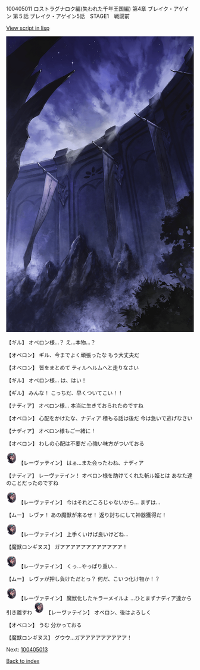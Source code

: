 100405011 ロストラグナロク編(失われた千年王国編) 第4章 ブレイク・アゲイン 第５話 ブレイク・アゲイン5話　STAGE1　戦闘前

[View script in lisp](../scripts/100405011.txt)

![101_south_wall.png](../images/backgrounds/101_south_wall.png)

【ギル】
オベロン様…？
え…本物…？

【オベロン】
ギル、今までよく頑張ったな
もう大丈夫だ

【オベロン】
皆をまとめて
ティルヘルムへと走りなさい

【ギル】
オベロン様…
は、はい！

【ギル】
みんな！
こっちだ、早くついてこい！！

【ナディア】
オベロン様…
本当に生きておられたのですね

【オベロン】
心配をかけたな、ナディア
積もる話は後だ
今は急いで逃げなさい

【ナディア】
オベロン様もご一緒に！

【オベロン】
わしの心配は不要だ
心強い味方がついておる

<img src="../images/units/3100211.png" alt="3100211.png" height="34"/>
【レーヴァテイン】
はぁ…また会ったわね、ナディア

【ナディア】
レーヴァテイン！
オベロン様を助けてくれた斬ル姫とは
あなた達のことだったのですね

<img src="../images/units/3100211.png" alt="3100211.png" height="34"/>
【レーヴァテイン】
今はそれどころじゃないから…
まずは…

【ムー】
レヴァ！
あの魔獣が来るぜ！
返り討ちにして神器獲得だ！

<img src="../images/units/3100211.png" alt="3100211.png" height="34"/>
【レーヴァテイン】
上手くいけば良いけどね…

【魔獣ロンギヌス】
ガアアアアアアアアアアアア！

<img src="../images/units/3100211.png" alt="3100211.png" height="34"/>
【レーヴァテイン】
くっ…やっぱり重い…

【ムー】
レヴァが押し負けただとっ？
何だ、こいつ化け物か！？

<img src="../images/units/3100211.png" alt="3100211.png" height="34"/>
【レーヴァテイン】
魔獣化したキラーメイルよ
…ひとまずナディア達から
引き離すわ

<img src="../images/units/3100211.png" alt="3100211.png" height="34"/>
【レーヴァテイン】
オベロン、後はよろしく

【オベロン】
うむ
分かっておる

【魔獣ロンギヌス】
グウウ…ガアアアアアアアアア！

Next: [100405013](100405013.md)

[Back to index](index.md)
